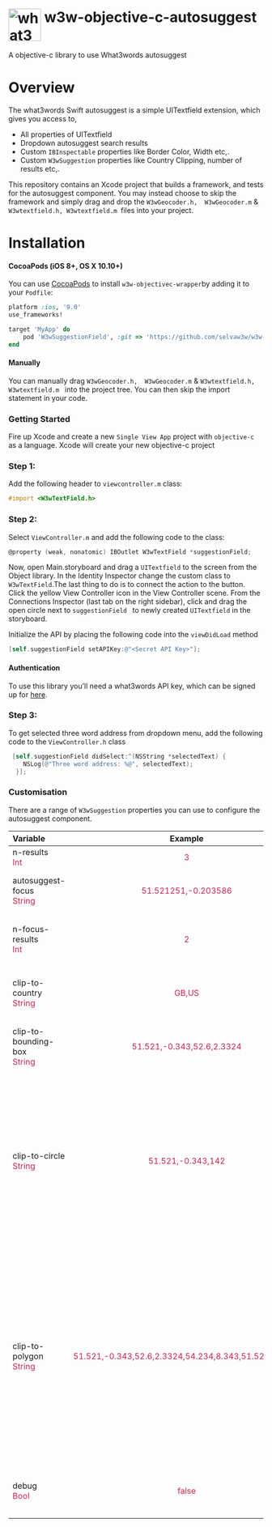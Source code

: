 # <img valign='top' src="https://what3words.com/assets/images/w3w_square_red.png" width="64" height="64" alt="what3words">&nbsp;w3w-objective-c-autosuggest

A objective-c library to use What3words autosuggest

# Overview
The what3words Swift autosuggest is a simple UITextfield extension, which gives you access to, 

* All properties of UITextfield
* Dropdown autosuggest search results 
* Custom `IBInspectable` properties like Border Color, Width etc,.
* Custom `W3wSuggestion` properties like Country Clipping, number of results etc,.

This repository contains an Xcode project that builds a framework, and tests for the autosuggest component.  You may instead choose to skip the framework and simply drag and drop the `W3wGeocoder.h,  W3wGeocoder.m` & `W3wtextfield.h, W3wtextfield.m `files into your project.


# Installation

#### CocoaPods (iOS 8+, OS X 10.10+)

You can use [CocoaPods](http://cocoapods.org/) to install `w3w-objectivec-wrapper`by adding it to your `Podfile`:

```ruby
platform :ios, '9.0'
use_frameworks!

target 'MyApp' do
    pod 'W3wSuggestionField', :git => 'https://github.com/selvaw3w/w3w-suggestion-objectivec.git'
end
```

#### Manually

You can manually drag `W3wGeocoder.h,  W3wGeocoder.m` & `W3wtextfield.h, W3wtextfield.m ` into the project tree.  You can then skip the import statement in your code.

### Getting Started
Fire up Xcode and create a new `Single View App` project with `objective-c` as a language. Xcode will create your new objective-c project

### Step 1:

Add the following header to `viewcontroller.m` class:

```objectivec
#import <W3wTextField.h>
```

### Step 2:
Select `ViewController.m` and add the following code to the class:

```objective-c
@property (weak, nonatomic) IBOutlet W3wTextField *suggestionField;
```

Now, open Main.storyboard and drag a `UITextfield` to the screen from the Object library. In the Identity Inspector change the custom class to `W3wTextField`.The last thing to do is to connect the action to the button. Click the yellow View Controller icon in the View Controller scene. From the Connections Inspector (last tab on the right sidebar), click and drag the open circle next to `suggestionField ` to newly created `UITextfield` in the storyboard.

Initialize the API by placing the following code into the `viewDidLoad` method

```objective-c
[self.suggestionField setAPIKey:@"<Secret API Key>"];
```

#### Authentication

To use this library you’ll need a what3words API key, which can be signed up for [here](https://accounts.what3words.com/register?dev=true).


### Step 3:

To get selected three word address from dropdown menu, add the following code to the `ViewController.h` class

```objective-c
 [self.suggestionField didSelect:^(NSString *selectedText) {
    NSLog(@"Three word address: %@", selectedText);
  }];
```
### Customisation
There are a range of `W3wSuggestion` properties you can use to configure the autosuggest component.

| Variable      | Example           | Description  |
| :------------ |:-------------:| :-----|
| n-results<br><span style="color:#c7254e">Int</span>      | <span style="color:#c7254e">3</span> | number of results to return |
| autosuggest-focus<br><span style="color:#c7254e">String</span>       | <span style="color:#c7254e">51.521251,-0.203586</span>     |   comma separated lat/lng of point to focus on |
| n-focus-results<br><span style="color:#c7254e">Int</span>   | <span style="color:#c7254e">2</span>      |    the number of results within what is returned to apply the focus to |
| clip-to-country<br><span style="color:#c7254e">String</span>   | <span style="color:#c7254e">GB,US      |    confine results to a given country or comma separated list of countries |
| clip-to-bounding-box<br><span style="color:#c7254e">String</span>   | <span style="color:#c7254e">51.521,-0.343,52.6,2.3324</span>      |    Confine results to a bounding box specified using co-ordinates |
| clip-to-circle<br><span style="color:#c7254e">String</span>   | <span style="color:#c7254e">51.521,-0.343,142</span>      |    Restrict autosuggest results to a circle, specified by lat,lng,kilometres, where kilometres in the radius of the circle. For convenience, longitude is allowed to wrap around 180 degrees. For example 181 is equivalent to -179. |
| clip-to-polygon<br><span style="color:#c7254e">String</span>   | <span style="color:#c7254e">51.521,-0.343,52.6,2.3324,54.234,8.343,51.521,-0.343</span>    |    Restrict autosuggest results to a polygon, specified by a comma-separated list of lat,lng pairs. The polygon should be closed, i.e. the first element should be repeated as the last element; also the list should contain at least 4 entries. The API is currently limited to accepting up to 25 pairs. |
| debug<br><span style="color:#c7254e">Bool</span>   | <span style="color:#c7254e">false</span>      |    output information to console for debugging or throw error |

